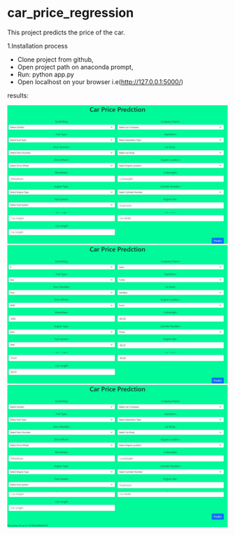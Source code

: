 # car_price_regression
 This project predicts the price of the car.

 1.Installation process
  -   Clone project from github,
  -   Open project path on anaconda prompt,
  -   Run: python app.py
  -   Open localhost on your browser i.e(http://127.0.0.1:5000/)

results:

![](assets/screenshot.png)
![](assets/with_data.png)
![](assets/result.png)
